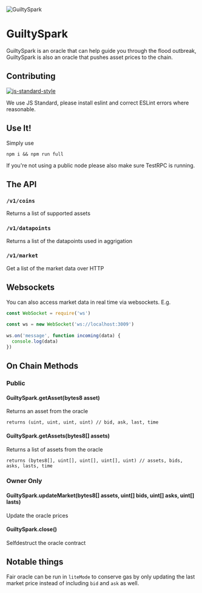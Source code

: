 ![GuiltySpark](https://68.media.tumblr.com/fb52df3ad899cb09fe0cf66138a238e9/tumblr_nhs5bn092o1riec8co5_400.gif)
# GuiltySpark

GuiltySpark is an oracle that can help guide you through the flood outbreak, GuiltySpark is also an oracle that pushes asset prices to the chain.

## Contributing

[![js-standard-style](https://cdn.rawgit.com/feross/standard/master/badge.svg)](http://standardjs.com)

We use JS Standard, please install eslint and correct ESLint errors where reasonable. 


## Use It!
Simply use 
```
npm i && npm run full
```
If you're not using a public node please also make sure TestRPC is running.

## The API

### `/v1/coins`
Returns a list of supported assets

### `/v1/datapoints` 
Returns a list of the datapoints used in aggrigation

### `/v1/market`
Get a list of the market data over HTTP

## Websockets

You can also access market data in real time via websockets. E.g.

```js
const WebSocket = require('ws')
 
const ws = new WebSocket('ws://localhost:3009')
 
ws.on('message', function incoming(data) {
  console.log(data)
})
```

## On Chain Methods

### Public
#### GuiltySpark.getAsset(bytes8 asset)
Returns an asset from the oracle 
```
returns (uint, uint, uint, uint) // bid, ask, last, time
```
#### GuiltySpark.getAssets(bytes8[] assets)
Returns a list of assets from the oracle
```
returns (bytes8[], uint[], uint[], uint[], uint) // assets, bids, asks, lasts, time
```

### Owner Only
#### GuiltySpark.updateMarket(bytes8[] assets, uint[] bids, uint[] asks, uint[] lasts)
Update the oracle prices

#### GuiltySpark.close()
Selfdestruct the oracle contract


## Notable things

Fair oracle can be run in `liteMode` to conserve gas by only updating the last market price instead of including `bid` and `ask` as well.
